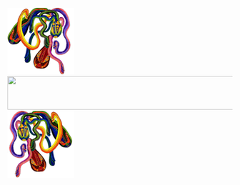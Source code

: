<img src="rainbow2_transparent.png" width="150" height="150">   <img src="http://i.picasion.com/gl/91/fjNc.gif" width="700" height="75">                              <img src="rainbow1_transparent.png" width="150" height="150">

<!--
**rowancurry/rowancurry** is a ✨ _special_ ✨ repository because its `README.md` (this file) appears on your GitHub profile.

Here are some ideas to get you started:

- 🔭 I’m currently working on ...
- 🌱 I’m currently learning ...
- 👯 I’m looking to collaborate on ...
- 🤔 I’m looking for help with ...
- 💬 Ask me about ...
- 📫 How to reach me: ...
- 😄 Pronouns: ...
- ⚡ Fun fact: ...
-->
